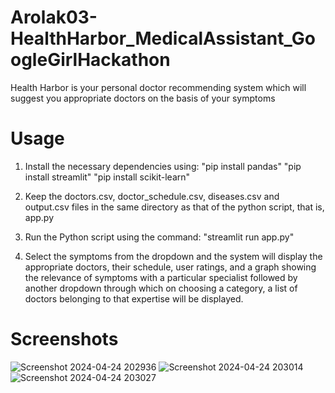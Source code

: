 # Arolak03-HealthHarbor_MedicalAssistant_GoogleGirlHackathon
Health Harbor is your personal doctor recommending system which will suggest you appropriate doctors on the basis of  your symptoms

# Usage
1. Install the necessary dependencies using: 
"pip install pandas"
"pip install streamlit" 
"pip install scikit-learn"

2. Keep the doctors.csv, doctor_schedule.csv, diseases.csv and output.csv files in the same directory as that of the python script, that is, app.py

3. Run the Python script using the command:  "streamlit run app.py"

4. Select the symptoms from the dropdown and the system will display the appropriate doctors, their schedule, user ratings, and a graph showing the relevance of symptoms with a particular specialist followed by another dropdown through which on choosing a category, a list of doctors belonging to that expertise will be displayed.


# Screenshots
![Screenshot 2024-04-24 202936](https://github.com/Arolak03/Arolak03-HealthHarbor_MedicalAssistant_GoogleGirlHackathon/assets/100058791/73b8dcae-bdfc-4e1c-86c4-77620cbc30d2)
![Screenshot 2024-04-24 203014](https://github.com/Arolak03/Arolak03-HealthHarbor_MedicalAssistant_GoogleGirlHackathon/assets/100058791/554b3e4e-5886-4134-9230-c35bdf3aa00b)
![Screenshot 2024-04-24 203027](https://github.com/Arolak03/Arolak03-HealthHarbor_MedicalAssistant_GoogleGirlHackathon/assets/100058791/c7601571-554e-4774-9a87-ffa8cadfec5f)
